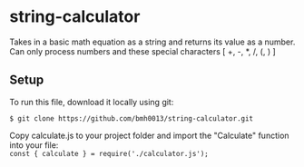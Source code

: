 # string-calculator

Takes in a basic math equation as a string and returns its value as a number. 
Can only process numbers and these special characters [ +, -, *, /, (, ) ]

## Setup
To run this file, download it locally using git:
```
$ git clone https://github.com/bmh0013/string-calculator.git
```

Copy calculate.js to your project folder and import the "Calculate" function into your file:<br/>
`
const { calculate } = require('./calculator.js');
`
